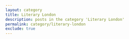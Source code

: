 ```yaml
---
layout: category
title: Literary London
description: posts in the category 'Literary London'
permalink: category/literary-london
exclude: true
---
```



